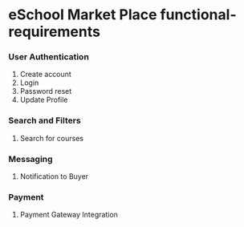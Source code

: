 # eSchool Market Place functional-requirements

### User Authentication
 1. Create account
 2. Login
 3. Password reset
 4. Update Profile

### Search and Filters
1. Search for courses


### Messaging
1. Notification to Buyer

### Payment
1. Payment Gateway Integration


